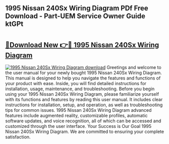 ## 1995 Nissan 240Sx Wiring Diagram PDf Free Download - Part-UEM Service Owner Guide ktGPt

# <h2><a href="http://dftsz4.blite.top/?on=1995+Nissan+240Sx+Wiring+Diagram">🔗Download New 👉🔴 1995 Nissan 240Sx Wiring Diagram</a></h2>

[![1995 Nissan 240Sx Wiring Diagram download](https://i.imgur.com/lujVjoI.png)](http://dftsz4.blite.top/?on=1995+Nissan+240Sx+Wiring+Diagram)
Greetings and welcome to the user manual for your newly bought 1995 Nissan 240Sx Wiring Diagram. This manual is designed to help you navigate the features and functions of your product with ease. Inside, you will find detailed instructions for installation, usage, maintenance, and troubleshooting. Before you begin using your 1995 Nissan 240Sx Wiring Diagram, please familiarize yourself with its functions and features by reading this user manual. It includes clear instructions for installation, setup, and operation, as well as troubleshooting tips for common issues. 1995 Nissan 240Sx Wiring Diagram advanced features include augmented reality, customizable profiles, automatic software updates, and voice recognition, all of which can be accessed and customized through the user interface. Your Success is Our Goal 1995 Nissan 240Sx Wiring Diagram. We are committed to ensuring your complete satisfaction.
